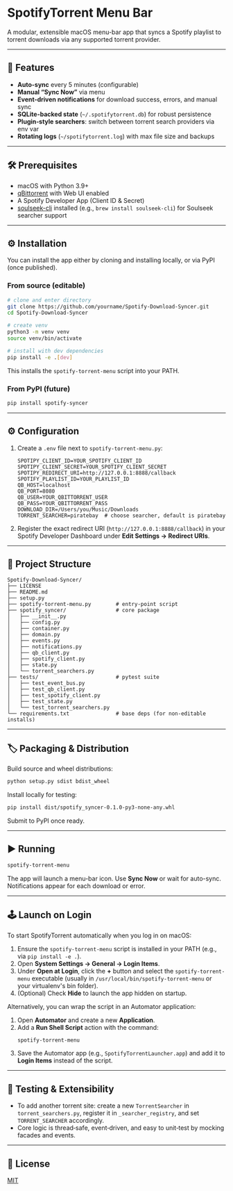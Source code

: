# SpotifyTorrent Menu Bar

A modular, extensible macOS menu-bar app that syncs a Spotify playlist to torrent downloads via any supported torrent provider.

---

## 🚀 Features

- **Auto-sync** every 5 minutes (configurable)
- **Manual “Sync Now”** via menu
- **Event-driven notifications** for download success, errors, and manual sync
- **SQLite-backed state** (`~/.spotifytorrent.db`) for robust persistence
- **Plugin‑style searchers**: switch between torrent search providers via env var
- **Rotating logs** (`~/spotifytorrent.log`) with max file size and backups

---

## 🛠️ Prerequisites

 - macOS with Python 3.9+
 - [qBittorrent](https://www.qbittorrent.org/) with Web UI enabled
 - A Spotify Developer App (Client ID & Secret)
 - [soulseek-cli](https://github.com/ejurgensen/soulseek-cli) installed (e.g., `brew install soulseek-cli`) for Soulseek searcher support

---

## ⚙️ Installation

You can install the app either by cloning and installing locally, or via PyPI (once published).

### From source (editable)

```bash
# clone and enter directory
git clone https://github.com/yourname/Spotify-Download-Syncer.git
cd Spotify-Download-Syncer

# create venv
python3 -m venv venv
source venv/bin/activate

# install with dev dependencies
pip install -e .[dev]
```

This installs the `spotify-torrent-menu` script into your PATH.

### From PyPI (future)

```bash
pip install spotify-syncer
```

---

## ⚙️ Configuration

1. Create a `.env` file next to `spotify-torrent-menu.py`:
   ```dotenv
   SPOTIPY_CLIENT_ID=YOUR_SPOTIFY_CLIENT_ID
   SPOTIPY_CLIENT_SECRET=YOUR_SPOTIFY_CLIENT_SECRET
   SPOTIPY_REDIRECT_URI=http://127.0.0.1:8888/callback
   SPOTIFY_PLAYLIST_ID=YOUR_PLAYLIST_ID
   QB_HOST=localhost
   QB_PORT=8080
   QB_USER=YOUR_QBITTORRENT_USER
   QB_PASS=YOUR_QBITTORRENT_PASS
   DOWNLOAD_DIR=/Users/you/Music/Downloads
   TORRENT_SEARCHER=piratebay  # choose searcher, default is piratebay
   ```
2. Register the exact redirect URI (`http://127.0.0.1:8888/callback`) in your Spotify Developer Dashboard under **Edit Settings → Redirect URIs**.

---

## 📂 Project Structure

```
Spotify-Download-Syncer/
├── LICENSE
├── README.md
├── setup.py
├── spotify-torrent-menu.py        # entry-point script
├── spotify_syncer/                # core package
│   ├── __init__.py
│   ├── config.py
│   ├── container.py
│   ├── domain.py
│   ├── events.py
│   ├── notifications.py
│   ├── qb_client.py
│   ├── spotify_client.py
│   ├── state.py
│   └── torrent_searchers.py
├── tests/                         # pytest suite
│   ├── test_event_bus.py
│   ├── test_qb_client.py
│   ├── test_spotify_client.py
│   ├── test_state.py
│   └── test_torrent_searchers.py
└── requirements.txt               # base deps (for non-editable installs)
``` 

---

## 🏷️ Packaging & Distribution

Build source and wheel distributions:

```bash
python setup.py sdist bdist_wheel
``` 

Install locally for testing:

```bash
pip install dist/spotify_syncer-0.1.0-py3-none-any.whl
```

Submit to PyPI once ready.

---

## ▶️ Running

```bash
spotify-torrent-menu
```

The app will launch a menu-bar icon. Use **Sync Now** or wait for auto-sync. Notifications appear for each download or error.

---

## 🕹️ Launch on Login

To start SpotifyTorrent automatically when you log in on macOS:

1. Ensure the `spotify-torrent-menu` script is installed in your PATH (e.g., via `pip install -e .`).
2. Open **System Settings → General → Login Items**.
3. Under **Open at Login**, click the **+** button and select the `spotify-torrent-menu` executable (usually in `/usr/local/bin/spotify-torrent-menu` or your virtualenv's bin folder).
4. (Optional) Check **Hide** to launch the app hidden on startup.

Alternatively, you can wrap the script in an Automator application:
   1. Open **Automator** and create a new **Application**.
   2. Add a **Run Shell Script** action with the command:
      ```bash
      spotify-torrent-menu
      ```
   3. Save the Automator app (e.g., `SpotifyTorrentLauncher.app`) and add it to **Login Items** instead of the script.

---

## 🧪 Testing & Extensibility

- To add another torrent site: create a new `TorrentSearcher` in `torrent_searchers.py`, register it in `_searcher_registry`, and set `TORRENT_SEARCHER` accordingly.
- Core logic is thread‑safe, event‑driven, and easy to unit‑test by mocking facades and events.

---

## 📄 License

[MIT](LICENSE)
